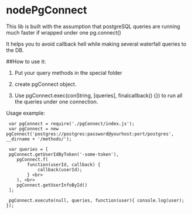 # nodePgConnect
This lib is built with the assumption that postgreSQL queries are running much faster if wrapped under one pg.connect()

It helps you to avoid callback hell while making several waterfall queries to the DB.

##How to use it:
1) Put your query methods in the special folder 

3) create pgConnect object. 

2) Use pgConnect.exec(conString, [queries], finalcallback() {}) to run all the queries under one connection. 

Usage example: 

     var pgConnect = require('./pgConnect/index.js');
     var pgConnect = new pgConnect('postgres://postgres:password@yourhost:port/postgres', __dirname + '/methods/'); 
    
     var queries = [ 
     pgConnect.getUserIdByToken('-some-token'),
        pgConnect.f( 
            function(userId, callback) { 
                callback(userId); 
            } <br>
        ), <br>
        pgConnect.getUserInfoById() 
     ]; 
    
     pgConnect.execute(null, queries, function(user){ console.log(user); });
